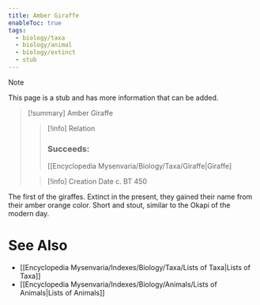 ```yaml
---
title: Amber Giraffe
enableToc: true
tags:
  - biology/taxa
  - biology/animal
  - biology/extinct
  - stub
---
```


> [!note]
> This page is a stub and has more information that can be added.

> [!summary] Amber Giraffe
> > [!info] Relation
> > ### Succeeds:
> > [[Encyclopedia Mysenvaria/Biology/Taxa/Giraffe|Giraffe]
>
> > [!info] Creation Date
> > c. BT 450

The first of the giraffes. Extinct in the present, they gained their name from their amber orange color. Short and stout, similar to the Okapi of the modern day.

# See Also
- [[Encyclopedia Mysenvaria/Indexes/Biology/Taxa/Lists of Taxa|Lists of Taxa]]
- [[Encyclopedia Mysenvaria/Indexes/Biology/Animals/Lists of Animals|Lists of Animals]]
